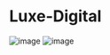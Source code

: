 # Luxe-Digital

![image](https://github.com/user-attachments/assets/5a08b814-51c7-4ae1-9c5f-9d7a0fa2ce9d)
![image](https://github.com/user-attachments/assets/5017fcad-1437-4323-944a-57b0bb3ec040)
